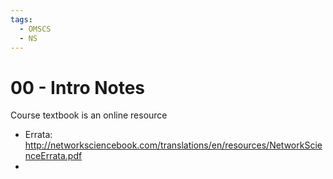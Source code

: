 ```yaml
---
tags:
  - OMSCS
  - NS
---
```

# 00 - Intro Notes

Course textbook is an online resource
- Errata: http://networksciencebook.com/translations/en/resources/NetworkScienceErrata.pdf
- 